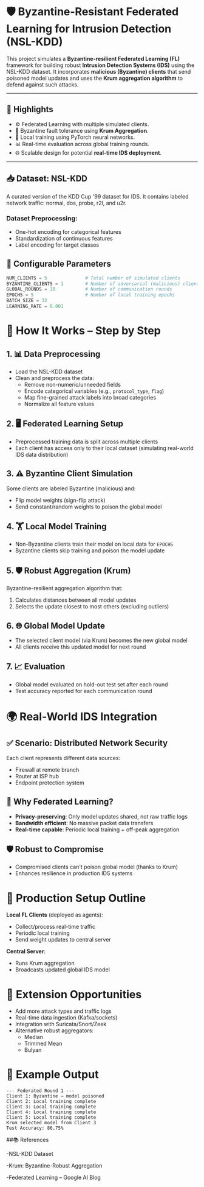 # 🛡️ Byzantine-Resistant Federated Learning for Intrusion Detection (NSL-KDD)

This project simulates a **Byzantine-resilient Federated Learning (FL)** framework for building robust **Intrusion Detection Systems (IDS)** using the NSL-KDD dataset. It incorporates **malicious (Byzantine) clients** that send poisoned model updates and uses the **Krum aggregation algorithm** to defend against such attacks.

---

## 🚀 Highlights

- ⚙️ Federated Learning with multiple simulated clients.
- 🔐 Byzantine fault tolerance using **Krum Aggregation**.
- 🧠 Local training using PyTorch neural networks.
- 📊 Real-time evaluation across global training rounds.
- 🌐 Scalable design for potential **real-time IDS deployment**.

---

## 📥 Dataset: NSL-KDD
A curated version of the KDD Cup '99 dataset for IDS.
It contains labeled network traffic: normal, dos, probe, r2l, and u2r.

### Dataset Preprocessing:
- One-hot encoding for categorical features
- Standardization of continuous features  
- Label encoding for target classes
## 🔧 Configurable Parameters
```python
NUM_CLIENTS = 5              # Total number of simulated clients
BYZANTINE_CLIENTS = 1        # Number of adversarial (malicious) clients
GLOBAL_ROUNDS = 10           # Number of communication rounds
EPOCHS = 5                   # Number of local training epochs
BATCH_SIZE = 32
LEARNING_RATE = 0.001
```


# 🧠 How It Works – Step by Step

## 1. 📊 Data Preprocessing
- Load the NSL-KDD dataset  
- Clean and preprocess the data:
  - Remove non-numeric/unneeded fields
  - Encode categorical variables (e.g., `protocol_type`, `flag`)
  - Map fine-grained attack labels into broad categories
  - Normalize all feature values

## 2. 🖥️ Federated Learning Setup
- Preprocessed training data is split across multiple clients
- Each client has access only to their local dataset (simulating real-world IDS data distribution)

## 3. ⚠️ Byzantine Client Simulation
Some clients are labeled Byzantine (malicious) and:
- Flip model weights (sign-flip attack)
- Send constant/random weights to poison the global model

## 4. 🏋️ Local Model Training
- Non-Byzantine clients train their model on local data for `EPOCHS`
- Byzantine clients skip training and poison the model update

## 5. 🛡️ Robust Aggregation (Krum)
Byzantine-resilient aggregation algorithm that:
1. Calculates distances between all model updates
2. Selects the update closest to most others (excluding outliers)

## 6. 🌐 Global Model Update
- The selected client model (via Krum) becomes the new global model
- All clients receive this updated model for next round

## 7. 📈 Evaluation
- Global model evaluated on hold-out test set after each round
- Test accuracy reported for each communication round

# 🌍 Real-World IDS Integration

## ✅ Scenario: Distributed Network Security
Each client represents different data sources:
- Firewall at remote branch
- Router at ISP hub  
- Endpoint protection system

## 🔐 Why Federated Learning?
- **Privacy-preserving**: Only model updates shared, not raw traffic logs
- **Bandwidth efficient**: No massive packet data transfers
- **Real-time capable**: Periodic local training + off-peak aggregation

## 🛡️ Robust to Compromise
- Compromised clients can't poison global model (thanks to Krum)
- Enhances resilience in production IDS systems

# 🧰 Production Setup Outline

**Local FL Clients** (deployed as agents):
- Collect/process real-time traffic
- Periodic local training
- Send weight updates to central server

**Central Server**:
- Runs Krum aggregation  
- Broadcasts updated global IDS model

# 🧩 Extension Opportunities
- Add more attack types and traffic logs
- Real-time data ingestion (Kafka/sockets)
- Integration with Suricata/Snort/Zeek
- Alternative robust aggregators:
  - Median
  - Trimmed Mean  
  - Bulyan

# 🧪 Example Output
```arduino
--- Federated Round 1 ---
Client 1: Byzantine – model poisoned
Client 2: Local training complete  
Client 3: Local training complete
Client 4: Local training complete
Client 5: Local training complete
Krum selected model from Client 3
Test Accuracy: 86.75%
```

##📚 References

-NSL-KDD Dataset

-Krum: Byzantine-Robust Aggregation

-Federated Learning – Google AI Blog





